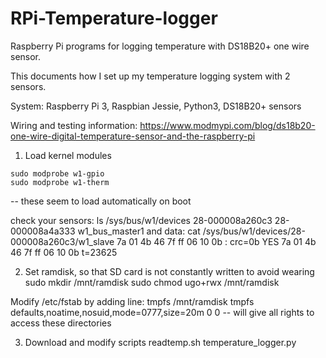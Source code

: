# RPi-Temperature-logger
Raspberry Pi programs for logging temperature with DS18B20+ one wire sensor.

This documents how I set up my temperature logging system with 2 sensors.

System:
Raspberry Pi 3, Raspbian Jessie, Python3, DS18B20+ sensors 


Wiring and testing information:
https://www.modmypi.com/blog/ds18b20-one-wire-digital-temperature-sensor-and-the-raspberry-pi

1. Load kernel modules
```
sudo modprobe w1-gpio
sudo modprobe w1-therm
```
-- these seem to load automatically on boot

check your sensors:
ls /sys/bus/w1/devices
28-000008a260c3  28-000008a4a333  w1_bus_master1
and data:
cat /sys/bus/w1/devices/28-000008a260c3/w1_slave
7a 01 4b 46 7f ff 06 10 0b : crc=0b YES
7a 01 4b 46 7f ff 06 10 0b t=23625

2. Set ramdisk, so that SD card is not constantly written to avoid wearing
sudo mkdir /mnt/ramdisk
sudo chmod ugo+rwx /mnt/ramdisk

Modify /etc/fstab by adding line:
tmpfs /mnt/ramdisk tmpfs defaults,noatime,nosuid,mode=0777,size=20m 0 0
-- will give all rights to access these directories

3. Download and modify scripts
readtemp.sh
temperature_logger.py
